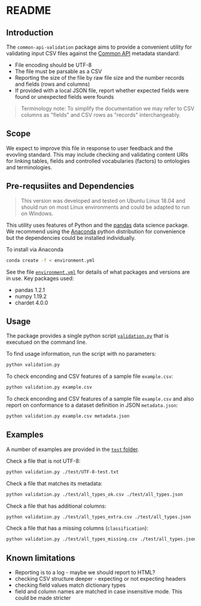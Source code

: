 # README

## Introduction

The `common-api-validation` package aims to provide a convenient utility for validating input CSV files against the [Common API](https://github.com/federated-data-sharing/common-api) metadata standard:

- File encoding should be UTF-8
- The file must be parsable as a CSV
- Reporting the size of the file by raw file size and the number records and fields (rows and columns)
- If provided with a local JSON file, report whether expected fields were found or unexpected fields were founds

> Terminology note: To simplify the documentation we may refer to CSV columns as "fields" and CSV rows as "records" interchangeably. 

## Scope

We expect to improve this file in response to user feedback and the evovling standard. This may include checking and validating content  URIs for linking tables, fields and controlled vocabularies (factors) to ontologies and terminologies.

## Pre-requsiites and Dependencies

> This version was developed and tested on Ubuntu Linux 18.04 and should run on most Linux environments and could be adapted to run on Windows.

This utility uses features of Python and the [pandas](https://pandas.pydata.org/) data science package. We recommend using the [Anaconda](https://www.anaconda.com/) python distribution for convenience but the dependencies could be installed individually. 

To install via Anaconda 
```sh
conda create -f < environment.yml  
```

See the file [`environment.yml`](./environment.yml) for details of what packages and versions are in use. Key packages used:

- pandas 1.2.1
- numpy 1.19.2
- chardet 4.0.0

## Usage

The package provides a single python script [`validation.py`](./validation.py) that is executued on the command line. 

To find usage information, run the script with no parameters:
```sh
python validation.py
```
To check enconding and CSV features of a sample file `example.csv`:
```sh
python validation.py example.csv
```
To check enconding and CSV features of a sample file `example.csv` and also report on conformance to a dataset definition in JSON `metadata.json`:
```sh 
python validation.py example.csv metadata.json
```

## Examples

A number of examples are provided in the [`test` folder](./test).

Check a file that is not UTF-8:
```sh
python validation.py ./test/UTF-8-test.txt
```
Check a file that matches its metadata:
```sh 
python validation.py ./test/all_types_ok.csv ./test/all_types.json
```
Check a file that has additional columns:
```sh 
python validation.py ./test/all_types_extra.csv ./test/all_types.json
```
Check a file that has a missing columns (`classification`):
```sh 
python validation.py ./test/all_types_missing.csv ./test/all_types.json
```

## Known limitations

- Reporting is to a log - maybe we should report to HTML?
- checking CSV structure deeper - expecting or not expecting headers
- checking field values match dictionary types
- field and column names are matched in case insensitive mode. This could be made stricter

